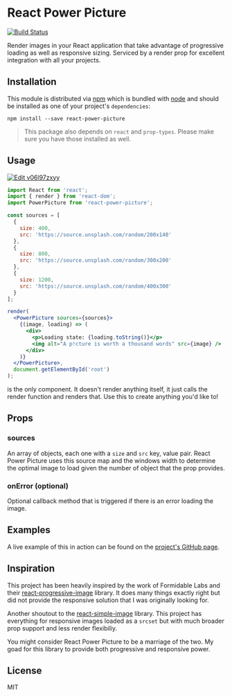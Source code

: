 # React Power Picture

[![Build Status](https://travis-ci.org/tvthatsme/react-power-picture.svg?branch=master)](https://travis-ci.org/tvthatsme/react-power-picture)

Render images in your React application that take advantage of progressive loading as well as responsive sizing. Serviced by a render prop for excellent integration with all your projects.

## Installation

This module is distributed via [npm](https://www.npmjs.com/) which is bundled with [node](https://nodejs.org/) and
should be installed as one of your project's `dependencies`:

```
npm install --save react-power-picture
```

> This package also depends on `react` and `prop-types`. Please make sure you
> have those installed as well.

## Usage

[![Edit v06l97zxyy](https://codesandbox.io/static/img/play-codesandbox.svg)](https://codesandbox.io/s/v06l97zxyy)

```jsx
import React from 'react';
import { render } from 'react-dom';
import PowerPicture from 'react-power-picture';

const sources = [
  {
    size: 400,
    src: 'https://source.unsplash.com/random/200x140'
  },
  {
    size: 800,
    src: 'https://source.unsplash.com/random/300x200'
  },
  {
    size: 1200,
    src: 'https://source.unsplash.com/random/400x300'
  }
];

render(
  <PowerPicture sources={sources}>
    {(image, loading) => (
      <div>
        <p>Loading state: {loading.toString()}</p>
        <img alt="A p!cture is worth a thousand words" src={image} />
      </div>
    )}
  </PowerPicture>,
  document.getElementById('root')
);
```

<PowerPicture /> is the only component. It doesn't render anything itself, it just calls the render function and renders that. Use this to create anything you'd like to!

## Props

### sources

An array of objects, each one with a `size` and `src` key, value pair. React Power Picture uses this source map and the windows width to determine the optimal image to load given the number of object that the prop provides.

### onError (optional)

Optional callback method that is triggered if there is an error loading the image.

## Examples

A live example of this in action can be found on the [project's GitHub page](https://tvthatsme.github.io/react-power-picture).

## Inspiration

This project has been heavily inspired by the work of Formidable Labs and their [react-progressive-image](https://github.com/FormidableLabs/react-progressive-image) library. It does many things exactly right but did not provide the responsive solution that I was originally looking for.

Another shoutout to the [react-simple-image](https://github.com/bitjourney/react-simple-image) library. This project has everything for responsive images loaded as a `srcset` but with much broader prop support and less render flexibiliy.

You might consider React Power Picture to be a marriage of the two. My goad for this library to provide both progressive and responsive power.

## License

MIT

